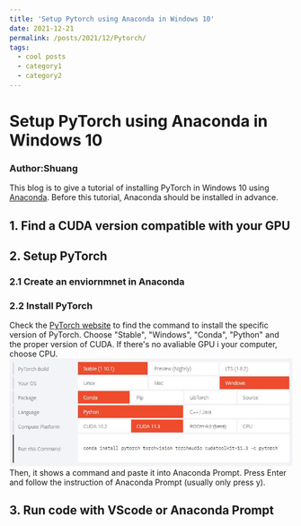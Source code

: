 ```yaml
---
title: 'Setup Pytorch using Anaconda in Windows 10'
date: 2021-12-21
permalink: /posts/2021/12/Pytorch/
tags:
  - cool posts
  - category1
  - category2
---
```


# Setup PyTorch using Anaconda in Windows 10

### Author:Shuang

This blog is to give a tutorial of installing PyTorch in Windows 10 using [Anaconda](https://www.anaconda.com/). Before this tutorial, Anaconda should be installed in advance. 

## 1. Find a CUDA version compatible with your GPU

## 2. Setup PyTorch
### 2.1 Create an enviornmnet in Anaconda

### 2.2 Install PyTorch
Check the [PyTorch website](https://pytorch.org/get-started/locally/) to find the command to install the specific version of PyTorch. 
Choose "Stable", "Windows", "Conda", "Python" and the proper version of CUDA. If there's no avaliable GPU i your computer, choose CPU.
![image](https://github.com/nishuang83/nishuang83.github.io/blob/master/images/post-images/2021-12-21-pytorch/pytorch1.JPG)
Then, it shows a command and paste it into Anaconda Prompt. 
Press Enter and follow the instruction of Anaconda Prompt (usually only press y).

## 3. Run code with VScode or Anaconda Prompt
